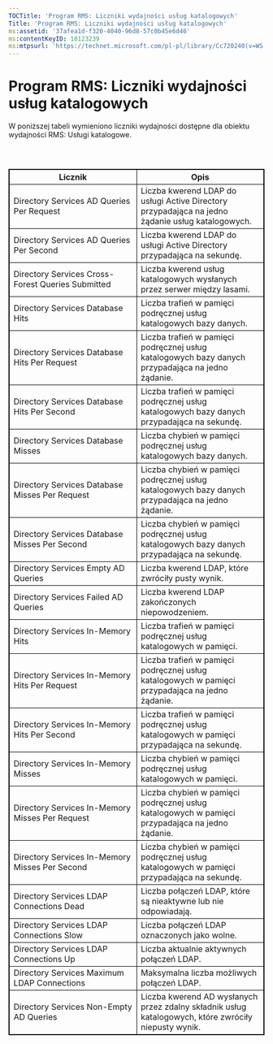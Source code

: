 ```yaml
---
TOCTitle: 'Program RMS: Liczniki wydajności usług katalogowych'
Title: 'Program RMS: Liczniki wydajności usług katalogowych'
ms:assetid: '37afea1d-f320-4040-96d8-57c0b45e6d46'
ms:contentKeyID: 18123239
ms:mtpsurl: 'https://technet.microsoft.com/pl-pl/library/Cc720240(v=WS.10)'
---
```


Program RMS: Liczniki wydajności usług katalogowych
===================================================

W poniższej tabeli wymieniono liczniki wydajności dostępne dla obiektu wydajności RMS: Usługi katalogowe.

###  

 
<table style="border:1px solid black;">
<colgroup>
<col width="50%" />
<col width="50%" />
</colgroup>
<thead>
<tr class="header">
<th style="border:1px solid black;" >Licznik</th>
<th style="border:1px solid black;" >Opis</th>
</tr>
</thead>
<tbody>
<tr class="odd">
<td style="border:1px solid black;">Directory Services AD Queries Per Request</td>
<td style="border:1px solid black;">Liczba kwerend LDAP do usługi Active Directory przypadająca na jedno żądanie usług katalogowych.</td>
</tr>
<tr class="even">
<td style="border:1px solid black;">Directory Services AD Queries Per Second</td>
<td style="border:1px solid black;">Liczba kwerend LDAP do usługi Active Directory przypadająca na sekundę.</td>
</tr>
<tr class="odd">
<td style="border:1px solid black;">Directory Services Cross-Forest Queries Submitted</td>
<td style="border:1px solid black;">Liczba kwerend usług katalogowych wysłanych przez serwer między lasami.</td>
</tr>
<tr class="even">
<td style="border:1px solid black;">Directory Services Database Hits</td>
<td style="border:1px solid black;">Liczba trafień w pamięci podręcznej usług katalogowych bazy danych.</td>
</tr>
<tr class="odd">
<td style="border:1px solid black;">Directory Services Database Hits Per Request</td>
<td style="border:1px solid black;">Liczba trafień w pamięci podręcznej usług katalogowych bazy danych przypadająca na jedno żądanie.</td>
</tr>
<tr class="even">
<td style="border:1px solid black;">Directory Services Database Hits Per Second</td>
<td style="border:1px solid black;">Liczba trafień w pamięci podręcznej usług katalogowych bazy danych przypadająca na sekundę.</td>
</tr>
<tr class="odd">
<td style="border:1px solid black;">Directory Services Database Misses</td>
<td style="border:1px solid black;">Liczba chybień w pamięci podręcznej usług katalogowych bazy danych.</td>
</tr>
<tr class="even">
<td style="border:1px solid black;">Directory Services Database Misses Per Request</td>
<td style="border:1px solid black;">Liczba chybień w pamięci podręcznej usług katalogowych bazy danych przypadająca na jedno żądanie.</td>
</tr>
<tr class="odd">
<td style="border:1px solid black;">Directory Services Database Misses Per Second</td>
<td style="border:1px solid black;">Liczba chybień w pamięci podręcznej usług katalogowych bazy danych przypadająca na sekundę.</td>
</tr>
<tr class="even">
<td style="border:1px solid black;">Directory Services Empty AD Queries</td>
<td style="border:1px solid black;">Liczba kwerend LDAP, które zwróciły pusty wynik.</td>
</tr>
<tr class="odd">
<td style="border:1px solid black;">Directory Services Failed AD Queries</td>
<td style="border:1px solid black;">Liczba kwerend LDAP zakończonych niepowodzeniem.</td>
</tr>
<tr class="even">
<td style="border:1px solid black;">Directory Services In-Memory Hits</td>
<td style="border:1px solid black;">Liczba trafień w pamięci podręcznej usług katalogowych w pamięci.</td>
</tr>
<tr class="odd">
<td style="border:1px solid black;">Directory Services In-Memory Hits Per Request</td>
<td style="border:1px solid black;">Liczba trafień w pamięci podręcznej usług katalogowych w pamięci przypadająca na jedno żądanie.</td>
</tr>
<tr class="even">
<td style="border:1px solid black;">Directory Services In-Memory Hits Per Second</td>
<td style="border:1px solid black;">Liczba trafień w pamięci podręcznej usług katalogowych w pamięci przypadająca na sekundę.</td>
</tr>
<tr class="odd">
<td style="border:1px solid black;">Directory Services In-Memory Misses</td>
<td style="border:1px solid black;">Liczba chybień w pamięci podręcznej usług katalogowych w pamięci.</td>
</tr>
<tr class="even">
<td style="border:1px solid black;">Directory Services In-Memory Misses Per Request</td>
<td style="border:1px solid black;">Liczba chybień w pamięci podręcznej usług katalogowych w pamięci przypadająca na jedno żądanie.</td>
</tr>
<tr class="odd">
<td style="border:1px solid black;">Directory Services In-Memory Misses Per Second</td>
<td style="border:1px solid black;">Liczba chybień w pamięci podręcznej usług katalogowych w pamięci przypadająca na sekundę.</td>
</tr>
<tr class="even">
<td style="border:1px solid black;">Directory Services LDAP Connections Dead</td>
<td style="border:1px solid black;">Liczba połączeń LDAP, które są nieaktywne lub nie odpowiadają.</td>
</tr>
<tr class="odd">
<td style="border:1px solid black;">Directory Services LDAP Connections Slow</td>
<td style="border:1px solid black;">Liczba połączeń LDAP oznaczonych jako wolne.</td>
</tr>
<tr class="even">
<td style="border:1px solid black;">Directory Services LDAP Connections Up</td>
<td style="border:1px solid black;">Liczba aktualnie aktywnych połączeń LDAP.</td>
</tr>
<tr class="odd">
<td style="border:1px solid black;">Directory Services Maximum LDAP Connections</td>
<td style="border:1px solid black;">Maksymalna liczba możliwych połączeń LDAP.</td>
</tr>
<tr class="even">
<td style="border:1px solid black;">Directory Services Non-Empty AD Queries</td>
<td style="border:1px solid black;">Liczba kwerend AD wysłanych przez zdalny składnik usług katalogowych, które zwróciły niepusty wynik.</td>
</tr>
</tbody>
</table>
